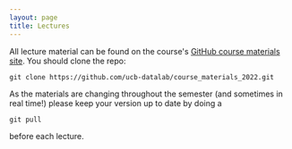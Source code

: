 ```yaml
---
layout: page
title: Lectures
---
```


All lecture material can be found on the course's <a href="https://github.com/ucb-datalab/course_materials_2022.git">GitHub course materials site</a>. You should clone the repo:

```
git clone https://github.com/ucb-datalab/course_materials_2022.git
```

As the materials are changing throughout the semester (and sometimes in real time!) please keep your version up to date by doing a

```
git pull
```

before each lecture.

<!-- 
### Lecture 0 (Aug 24)

- Introduction / Icebreaker ([00\_Introduction](https://github.com/ucb-datalab/course_materials_2022/blob/master/Lectures/Lecture0_Viz_and_Gaia/00_Introduction.ipynb))
   - Organize into groups
- Class Logistics
- Lab #0 progress discussion
   - Report out by group
- Group visualization discussion ([01\_plotting\_and\_viz\_intro](https://github.com/ucb-datalab/course_materials_2022/blob/master/Lectures/Lecture0_Viz_and_Gaia/01_plotting_and_viz_intro.ipynb))
- Open questions
- Gaia presentation ([02_gaia](https://github.com/ucb-datalab/course_materials_2022/blob/master/Lectures/Lecture0_Viz_and_Gaia/02_gaia.ipynb))


### Lecture 1 (Feb 4)

- Show and tell for Lab 0 &ndash; come with questions, thoughts, feedback, plots to share, etc.
- Talk a bit more about visualization ([notebook](https://github.com/ucb-datalab/course_materials_2022/blob/master/Lectures/Lecture0_Viz_and_Gaia/01_example_figs.ipynb))
- Talk about Lab 1 
- Introduce/review of probability theory ([01\_Intro\_to\_Probability](https://github.com/ucb-datalab/course_materials_2022/blob/master/Lectures/Lecture1_model_fitting/01_Intro_to_Probability.pdf)), Bayes's theorem, and talk about modeling fitting ([02\_Model\_Fitting](https://github.com/ucb-datalab/course_materials_2022/blob/master/Lectures/Lecture1_model_fitting/02_Model_Fitting.pdf))
- Go through a practical example of model fitting ([03\_Fitting\_line\_emcee\_demo](https://github.com/ucb-datalab/course_materials_2022/blob/master/Lectures/Lecture1_model_fitting/03_Fitting_line_emcee_demo.ipynb))

### Lecture 2 (Feb 11)

- [Intro to MCMC](https://github.com/ucb-datalab/course_materials_2022/blob/master/Lectures/Lecture1_model_fitting/02_Model_Fitting.pdf)
- [Example of using Bayes+MCMC to fit data](https://github.com/ucb-datalab/course_materials_2022/blob/master/Lectures/Lecture1_model_fitting/03_Fitting_line_emcee_demo.ipynb)
- [MCMC convergence metrics](https://github.com/ucb-datalab/course_materials_2022/blob/master/Lectures/Lecture1_model_fitting/04_convergence.ipynb)
- [Intro to periodograms](https://github.com/ucb-datalab/course_materials_2022/blob/master/Lectures/Lecture2_periodograms/00_periodograms.ipynb)
- Assign new groups for Lab 1
- Show and tell for Lab 1 &ndash; come with questions, thoughts, feedback, plots to share, etc.


### No Class on Feb 18 -- Holiday

### Lecture 3 (Feb 25)  -- Lab 1 Due by 4pm

- Show and Tell for Lab 1 &ndash; come with questions, thoughts, feedback, plots to share, etc.
- [Introduce Lab 2](https://github.com/ucb-datalab/course_materials_2022/blob/master/Lectures/Lecture3_stellar_spectra/00_Introduction.ipynb)
- [Background on Stellar Spectroscopy](https://github.com/ucb-datalab/course_materials_2022/blob/master/Lectures/Lecture3_stellar_spectra/02_APOGEE_Cannon.ipynb)
- [Background on APOGEE and Specifics that may be helpful for Lab 2](https://github.com/ucb-datalab/course_materials_2022/blob/master/Lectures/Lecture3_stellar_spectra/Stellar_Spectra.ipynb)

### Lecture 4 (March 4)

- [Intro to Machine Learning](https://github.com/ucb-datalab/course_materials_2022/blob/master/Lectures/Lecture4_machine_learning/00_introduction.ipynb)
- [Regression with Machine Learning](https://github.com/ucb-datalab/course_materials_2022/blob/master/Lectures/Lecture4_machine_learning/01_ml_regression.ipynb)
- [Neutral Networks](https://github.com/ucb-datalab/course_materials_2022/blob/master/Lectures/Lecture4_machine_learning/02_neural_networks.ipynb)
- [Neural Networks with Keras](https://github.com/ucb-datalab/course_materials_2022/blob/master/Lectures/Lecture4_machine_learning/03_nn_with_keras.ipynb)
- Show and Tell for Lab 2

### Lecture 5 (March 11)
- Discussion of ["The Cannon" paper by Ness et al.](https://arxiv.org/abs/1501.07604)
- Show and Tell for Lab 2
- Q & A on Intro to Machine Learning from Lecture 4 (if there are questions)
- Data driven vs. Ab Initio fitting of spectra
- Example science applications of stellar spectra

### Lecture 6 (March 18)
- Show and Tell for Lab 2
- Intro to Lab 3
- [Gaussian Processes](https://github.com/ucb-datalab/course_materials_2022/blob/master/Lectures/Lecture6_ml_II_gaussian_processes/03_nn_with_keras.ipynb)

-->
